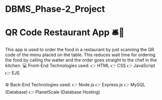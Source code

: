 # DBMS_Phase-2_Project
# QR Code Restaurant App 🛎📱

This app is used to order the food in a restaurant by just scanning the QR code of the menu placed on the table.
This reduces wait time for ordering the food by calling the waiter and the order goes straight to the chef in the kitchen.
💻 Front-End Technologies used:
👉 HTML
👉 CSS
👉 JavaScript
👉 EJS

⚙ Back-End Technologies used:
👉 Node.js
👉 Express.js
👉 MySQL (Database)
👉 PlanetScale (Database Hosting)
